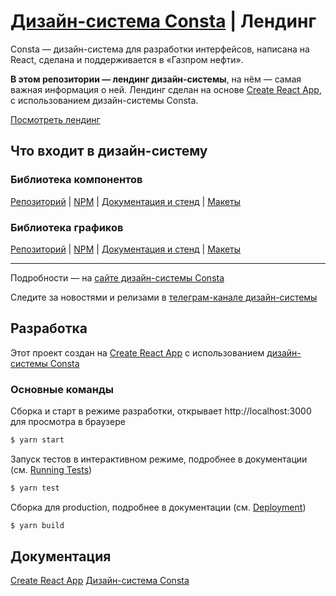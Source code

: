 # [Дизайн-система Consta](https://consta.gazprom-neft.ru/) | Лендинг

Consta — дизайн-система для разработки интерфейсов, написана на React, сделана и поддерживается в «Газпром нефти».

**В этом репозитории — лендинг дизайн-системы**, на нём — самая важная информация о ней. Лендинг сделан на основе [Create React App](https://github.com/facebook/create-react-app), с использованием дизайн-системы Consta.

[Посмотреть лендинг](#)

## Что входит в дизайн-систему

### Библиотека компонентов

[Репозиторий](https://github.com/consta-design-system/uikit) | [NPM](https://www.npmjs.com/package/@consta/uikit) | [Документация и стенд](http://uikit.consta.design/?path=/story/common-about--page) | [Макеты](https://www.figma.com/community/file/853774806786762374)

### Библиотека графиков

[Репозиторий](https://github.com/consta-design-system/charts) | [NPM](https://www.npmjs.com/package/@consta/charts) | [Документация и стенд](https://charts.consta.design/) | [Макеты](https://www.figma.com/community/file/982611119114314434)

<hr>

Подробности — на [сайте дизайн-системы Consta](http://consta.gazprom-neft.ru/)

Следите за новостями и релизами в [телеграм-канале дизайн-системы](https://t.me/consta_ui_releases)

## Разработка

Этот проект создан на [Create React App](https://github.com/facebook/create-react-app) с использованием [дизайн-системы Consta](https://uikit.consta.design/?path=/story/common-about--page)

### Основные команды

Сборка и старт в режиме разработки, открывает http://localhost:3000 для просмотра в браузере

```sh
$ yarn start
```

Запуск тестов в интерактивном режиме, подробнее в документации (см. [Running Tests](https://facebook.github.io/create-react-app/docs/running-tests))

```sh
$ yarn test
```

Сборка для production, подробнее в документации (см. [Deployment](https://facebook.github.io/create-react-app/docs/deployment))

```sh
$ yarn build
```

## Документация

[Create React App](https://github.com/facebook/create-react-app)
[Дизайн-система Consta](http://uikit.consta.design/?path=/story/common-about--page)

